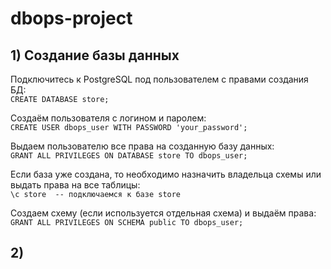 # dbops-project

## 1) Создание базы данных
Подключитесь к PostgreSQL под пользователем с правами создания БД: <br>
`CREATE DATABASE store;`

Создаём пользователя с логином и паролем: <br>
`CREATE USER dbops_user WITH PASSWORD 'your_password';`

Выдаем пользователю все права на созданную базу данных: <br>
`GRANT ALL PRIVILEGES ON DATABASE store TO dbops_user;`

Если база уже создана, то необходимо назначить владельца схемы или выдать права на все таблицы: <br>
`\c store  -- подключаемся к базе store`

Создаем схему (если используется отдельная схема) и выдаём права: <br>
`GRANT ALL PRIVILEGES ON SCHEMA public TO dbops_user;`

## 2)  
